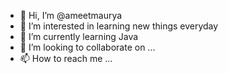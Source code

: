 - 👋 Hi, I’m @ameetmaurya
- 👀 I’m interested in learning new things everyday
- 🌱 I’m currently learning Java
- 💞️ I’m looking to collaborate on ...
- 📫 How to reach me ...

<!---
ameetmaurya/ameetmaurya is a ✨ special ✨ repository because its `README.md` (this file) appears on your GitHub profile.
You can click the Preview link to take a look at your changes.
--->
